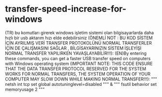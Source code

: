 # transfer-speed-increase-for-windows
(TR) bu komutları girerek windows işletim sistemi olan bilgisayarlarda daha hızlı bir usb aktarım hızı elde edebilirsiniz (ÖNEMLİ NOT : BU KOD SİSTEM İÇİN AYRILMIŞ VERİ TRANSFER PROTOKOLÜNÜ NORMAL TRANSFERLER İÇİN DE ÇALIŞMASINI SAĞLAR , BİLGİSAYARINIZIN SİSTEM İŞLEYİŞİ NORMAL TRANSFER YAPILIRKEN YAVAŞLAYABİLİR!!!):
(EN)By entering these commands, you can get a faster USB transfer speed on computers with Windows operating system (IMPORTANT NOTE: THIS CODE ENSURE THAT THE DATA TRANSFER PROTOCOL RESERVED FOR THE SYSTEM WORKS FOR NORMAL TRANSFERS, THE SYSTEM OPERATION OF YOUR COMPUTER MAY SLOW DOWN WHILE MAKING NORMAL TRANSFER!!!):
"""
netsh int tcp set global autotuninglevel=disabled
""" 
& 
"""
fsutil behavior set memoryusage 2
"""
